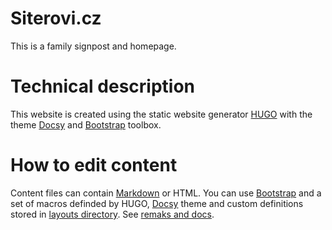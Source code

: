 # Siterovi.cz
This is a family signpost and homepage. 

# Technical description
This website is created using the static website generator [HUGO](https://gohugo.io) with the theme [Docsy](https://www.docsy.dev/) and [Bootstrap](https://getbootstrap.com/) toolbox.

# How to edit content
Content files can contain [Markdown](https://www.markdownguide.org/tools/hugo/) or HTML. You can use [Bootstrap](https://getbootstrap.com/) and a set of macros definded by HUGO, [Docsy](https://www.docsy.dev/) theme and custom definitions stored in [layouts directory](https://github.com/jsitera/jsitera.github.io/tree/main/layouts). See [remaks and docs](https://jsitera.github.io/news/hugo_a_docsy/).
